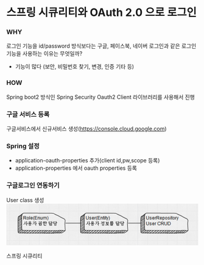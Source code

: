 # 스프링 시큐리티와 OAuth 2.0 으로 로그인 

### WHY
로그인 기능을 id/password 방식보다는 구글, 페이스북, 네이버 로그인과 같은 로그인 기능을 사용하는 이유는 무엇일까?  
- 기능이 많다 (보안, 비밀번호 찾기, 변경, 인증 기타 등)

### HOW
Spring boot2 방식인 Spring Security Oauth2 Client 라이브러리를 사용해서 진행

### 구글 서비스 등록
구글서비스에서 신규서비스 생성(https://console.cloud.google.com)

### Spring 설정
- application-oauth-properties 추가(client id,pw,scope 등록)
- application-properties 에서 oauth properties 등록

### 구글로그인 연동하기
User class 생성  
![image](../assets/User.png)

스프링 시큐리티 
